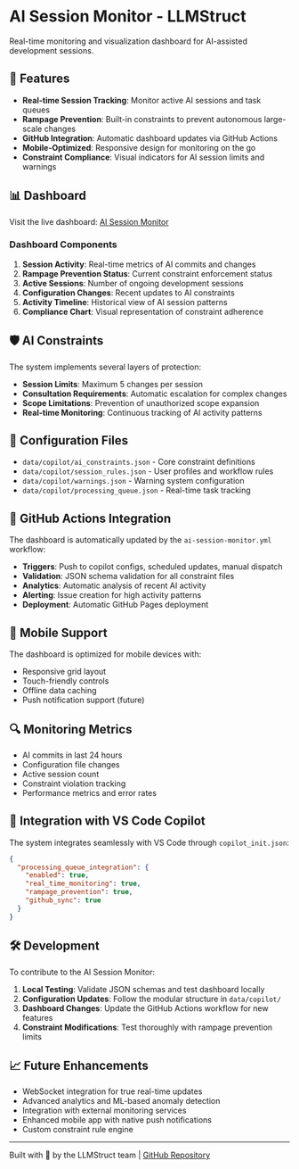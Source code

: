 # AI Session Monitor - LLMStruct

Real-time monitoring and visualization dashboard for AI-assisted development sessions.

## 🎯 Features

- **Real-time Session Tracking**: Monitor active AI sessions and task queues
- **Rampage Prevention**: Built-in constraints to prevent autonomous large-scale changes
- **GitHub Integration**: Automatic dashboard updates via GitHub Actions
- **Mobile-Optimized**: Responsive design for monitoring on the go
- **Constraint Compliance**: Visual indicators for AI session limits and warnings

## 📊 Dashboard

Visit the live dashboard: [AI Session Monitor](https://kpblcaoo.github.io/llmstruct/ai-session-monitor)

### Dashboard Components

1. **Session Activity**: Real-time metrics of AI commits and changes
2. **Rampage Prevention Status**: Current constraint enforcement status  
3. **Active Sessions**: Number of ongoing development sessions
4. **Configuration Changes**: Recent updates to AI constraints
5. **Activity Timeline**: Historical view of AI session patterns
6. **Compliance Chart**: Visual representation of constraint adherence

## 🛡️ AI Constraints

The system implements several layers of protection:

- **Session Limits**: Maximum 5 changes per session
- **Consultation Requirements**: Automatic escalation for complex changes
- **Scope Limitations**: Prevention of unauthorized scope expansion
- **Real-time Monitoring**: Continuous tracking of AI activity patterns

## 🔧 Configuration Files

- `data/copilot/ai_constraints.json` - Core constraint definitions
- `data/copilot/session_rules.json` - User profiles and workflow rules
- `data/copilot/warnings.json` - Warning system configuration
- `data/copilot/processing_queue.json` - Real-time task tracking

## 🚀 GitHub Actions Integration

The dashboard is automatically updated by the `ai-session-monitor.yml` workflow:

- **Triggers**: Push to copilot configs, scheduled updates, manual dispatch
- **Validation**: JSON schema validation for all constraint files
- **Analytics**: Automatic analysis of recent AI activity
- **Alerting**: Issue creation for high activity patterns
- **Deployment**: Automatic GitHub Pages deployment

## 📱 Mobile Support

The dashboard is optimized for mobile devices with:

- Responsive grid layout
- Touch-friendly controls
- Offline data caching
- Push notification support (future)

## 🔍 Monitoring Metrics

- AI commits in last 24 hours
- Configuration file changes
- Active session count
- Constraint violation tracking
- Performance metrics and error rates

## 🤖 Integration with VS Code Copilot

The system integrates seamlessly with VS Code through `copilot_init.json`:

```json
{
  "processing_queue_integration": {
    "enabled": true,
    "real_time_monitoring": true,
    "rampage_prevention": true,
    "github_sync": true
  }
}
```

## 🛠️ Development

To contribute to the AI Session Monitor:

1. **Local Testing**: Validate JSON schemas and test dashboard locally
2. **Configuration Updates**: Follow the modular structure in `data/copilot/`
3. **Dashboard Changes**: Update the GitHub Actions workflow for new features
4. **Constraint Modifications**: Test thoroughly with rampage prevention limits

## 📈 Future Enhancements

- WebSocket integration for true real-time updates
- Advanced analytics and ML-based anomaly detection
- Integration with external monitoring services
- Enhanced mobile app with native push notifications
- Custom constraint rule engine

---

Built with 🦈 by the LLMStruct team | [GitHub Repository](https://github.com/kpblcaoo/llmstruct)
